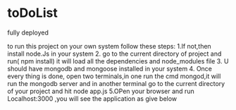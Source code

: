# toDoList
fully deployed


to run this project on your own system
follow these steps:
1.If not,then install node.Js in your system
2. go to the current directory of project and run( npm install) it will load all the dependencies and node_modules file
3. U should have mongodb and mongoose  installed in your system
4. Once every thing is done, open two terminals,in one run the cmd mongod,it will run the mongodb server and in another terminal go to the current directory of your project and hit node app.js
5.OPen your browser and run Localhost:3000 ,you will see the application as give below
